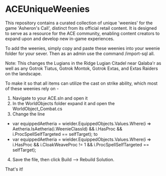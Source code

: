 # ACEUniqueWeenies
This repository contains a curated collection of unique 'weenies' for the game 'Asheron's Call', distinct from its official retail content. It is designed to serve as a resource for the ACE community, enabling content creators to expand upon and develop new in-game experiences.

To add the weenies, simply copy and paste these weenies into your weenie folder for your sever. Then as an admin use the command /import-sql all. 

Note: This changes the Lugians in the Ridge Lugian Citadel near Qalaba'r as well as any Gotrok Tiatus, Gotrok Montok, Gotrok Extas, and Extas Raiders on the landscape. 

To make it so that all items can utilize the cast on strike ability, which most of these weenies rely on - 
1. Navigate to your ACE.sln and open it
2. In the WorldObjects folder expand it and open the WorldObject_Combat.cs
3. Change the line
  - var equippedAetheria = wielder.EquippedObjects.Values.Where(i => Aetheria.IsAetheria(i.WeenieClassId) && i.HasProc && i.ProcSpellSelfTargeted == selfTarget);
to 
  - var equippedAetheria = wielder.EquippedObjects.Values.Where(i => i.HasProc && i.CloakWeaveProc != 1 && i.ProcSpellSelfTargeted == selfTarget);

4. Save the file, then click Build --> Rebuild Solution.

That's it! 



